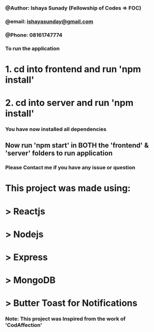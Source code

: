 ### @Author: Ishaya Sunady (Fellowship of Codes => FOC)
### @email: ishayasunday@gmail.com
### @Phone: 08161747774

### To run the application
# 1. cd into frontend and run 'npm install'
# 2. cd into server and run 'npm install'

### You have now installed all dependencies
## Now run 'npm start' in BOTH the 'frontend' & 'server' folders to run application

### Please Contact me if you have any issue or question

# This project was made using:
# > Reactjs
# > Nodejs
# > Express
# > MongoDB
# > Butter Toast for Notifications

### Note: This project was Inspired from the work of 'CodAffection'